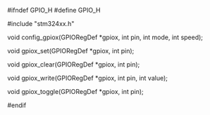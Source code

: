 #ifndef GPIO_H
#define GPIO_H

#include "stm324xx.h"

void config_gpiox(GPIORegDef *gpiox, int pin, int mode, int speed);

void gpiox_set(GPIORegDef *gpiox, int pin);

void gpiox_clear(GPIORegDef *gpiox, int pin);

void gpiox_write(GPIORegDef *gpiox, int pin, int value);

void gpiox_toggle(GPIORegDef *gpiox, int pin);

#endif
